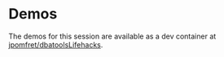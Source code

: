 # Demos

The demos for this session are available as a dev container at [jpomfret/dbatoolsLifehacks](https://github.com/jpomfret/dbatoolsLifehacks/tree/psconfeu).
